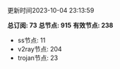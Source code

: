 更新时间2023-10-04 23:13:59

**总订阅: 73**
**总节点: 915**
**有效节点: 238**
- ss节点: 11
- v2ray节点: 204
- trojan节点: 23
